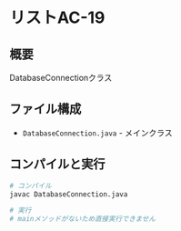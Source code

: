 # リストAC-19

## 概要
DatabaseConnectionクラス

## ファイル構成
- `DatabaseConnection.java` - メインクラス

## コンパイルと実行
```bash
# コンパイル
javac DatabaseConnection.java

# 実行
# mainメソッドがないため直接実行できません
```
